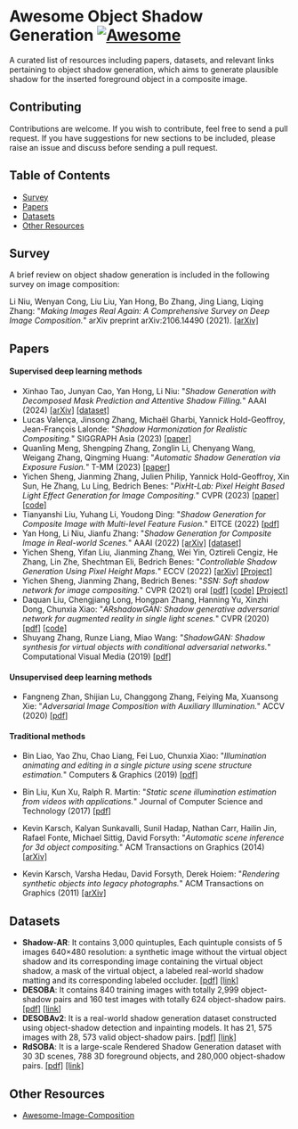 # Awesome Object Shadow Generation [![Awesome](https://cdn.rawgit.com/sindresorhus/awesome/d7305f38d29fed78fa85652e3a63e154dd8e8829/media/badge.svg)](https://github.com/sindresorhus/awesome)

A curated list of resources including papers, datasets, and relevant links pertaining to object shadow generation, which aims to generate plausible shadow for the inserted foreground object in a composite image.

## Contributing

Contributions are welcome.  If you wish to contribute, feel free to send a pull request. If you have suggestions for new sections to be included, please raise an issue and discuss before sending a pull request.

## Table of Contents
+ [Survey](#Survey)
+ [Papers](#Papers)
+ [Datasets](#Datasets)
+ [Other Resources](#Other-resources)

## Survey

A brief review on object shadow generation is included in the following survey on image composition:

Li Niu, Wenyan Cong, Liu Liu, Yan Hong, Bo Zhang, Jing Liang, Liqing Zhang: "*Making Images Real Again: A Comprehensive Survey on Deep Image Composition.*" arXiv preprint arXiv:2106.14490 (2021). [[arXiv]](https://arxiv.org/pdf/2106.14490.pdf)

## Papers

#### Supervised deep learning methods
+ Xinhao Tao, Junyan Cao, Yan Hong, Li Niu: "*Shadow Generation with Decomposed Mask Prediction and Attentive Shadow Filling.*" AAAI (2024) [[arXiv]](https://arxiv.org/pdf/2306.17358.pdf) [[dataset]](https://github.com/bcmi/Rendered-Shadow-Generation-Dataset-RdSOBA)
+ Lucas Valença, Jinsong Zhang, Michaël Gharbi, Yannick Hold-Geoffroy, Jean-François Lalonde: "*Shadow Harmonization for Realistic Compositing.*" SIGGRAPH Asia (2023) [[paper]](https://dl.acm.org/doi/pdf/10.1145/3610548.3618227)
+ Quanling Meng, Shengping Zhang, Zonglin Li, Chenyang Wang, Weigang Zhang, Qingming Huang: "*Automatic Shadow Generation via Exposure Fusion.*" T-MM (2023) [[paper]](https://ieeexplore.ieee.org/stamp/stamp.jsp?tp=&arnumber=10043015)
+ Yichen Sheng, Jianming Zhang, Julien Philip, Yannick Hold-Geoffroy, Xin Sun, He Zhang, Lu Ling, Bedrich Benes: "*PixHt-Lab: Pixel Height Based Light Effect Generation for Image Compositing.*" CVPR (2023) [[paper]](https://openaccess.thecvf.com/content/CVPR2023/papers/Sheng_PixHt-Lab_Pixel_Height_Based_Light_Effect_Generation_for_Image_Compositing_CVPR_2023_paper.pdf) [[code]](https://github.com/ShengCN/PixHtLab-Src)
+ Tianyanshi Liu, Yuhang Li, Youdong Ding: "*Shadow Generation for Composite Image with Multi-level Feature Fusion.*"  EITCE (2022) [[pdf]](https://dl.acm.org/doi/pdf/10.1145/3573428.3573675?casa_token=q3Ca0DSbzJEAAAAA:jxKz2vZb7PEtn4IMwmxdD3o9-iq74h3XHqkT7Y9gEgMcWK2j9XkjQkF2ho_5cW2B25MUlzZ8qwcGyQ)
+ Yan Hong, Li Niu, Jianfu Zhang: "*Shadow Generation for Composite Image in Real-world Scenes.*" AAAI (2022) [[arXiv]](https://arxiv.org/pdf/2104.10338v1.pdf) [[dataset]](https://github.com/bcmi/Object-Shadow-Generation-Dataset-DESOBA)
+ Yichen Sheng, Yifan Liu, Jianming Zhang, Wei Yin, Oztireli Cengiz, He Zhang, Lin Zhe, Shechtman Eli, Bedrich Benes: "*Controllable Shadow Generation Using Pixel Height Maps.*" ECCV (2022) [[arXiv]](https://arxiv.org/pdf/2207.05385.pdf) [[Project]](https://shengcn.github.io/SSG/)
+ Yichen Sheng, Jianming Zhang, Bedrich Benes: "*SSN: Soft shadow network for image compositing.*" CVPR (2021) oral [[pdf]](https://openaccess.thecvf.com/content/CVPR2021/papers/Sheng_SSN_Soft_Shadow_Network_for_Image_Compositing_CVPR_2021_paper.pdf)  [[code]](https://github.com/ShengCN/SSN_SoftShadowNet) [[Project]](https://shengcn.github.io/SSN/)
+ Daquan Liu, Chengjiang  Long, Hongpan Zhang, Hanning Yu, Xinzhi  Dong, Chunxia Xiao: "*ARshadowGAN: Shadow generative adversarial network for augmented reality in single light scenes.*" CVPR (2020) [[pdf]](https://openaccess.thecvf.com/content_CVPR_2020/papers/Liu_ARShadowGAN_Shadow_Generative_Adversarial_Network_for_Augmented_Reality_in_Single_CVPR_2020_paper.pdf) [[code]](https://github.com/ldq9526/ARShadowGAN)
+ Shuyang Zhang, Runze Liang, Miao Wang: "*ShadowGAN: Shadow synthesis for virtual objects with conditional adversarial networks.*" Computational Visual Media (2019) [[pdf]](https://link.springer.com/content/pdf/10.1007/s41095-019-0136-1.pdf)

#### Unsupervised deep learning methods

+ Fangneng Zhan, Shijian Lu, Changgong Zhang, Feiying Ma, Xuansong Xie: "*Adversarial Image Composition with Auxiliary Illumination.*" ACCV (2020) [[pdf]](https://openaccess.thecvf.com/content/ACCV2020/papers/Zhan_Adversarial_Image_Composition_with_Auxiliary_Illumination_ACCV_2020_paper.pdf)

#### Traditional methods

+ Bin Liao, Yao Zhu, Chao Liang, Fei Luo, Chunxia Xiao: "*Illumination animating and editing in a single picture using scene structure estimation.*" Computers & Graphics (2019) [[pdf]](https://www.sciencedirect.com/science/article/abs/pii/S0097849319300627)

+ Bin Liu, Kun Xu, Ralph R. Martin: "*Static scene illumination estimation from videos with applications.*" Journal of Computer Science and Technology (2017) [[pdf]](https://link.springer.com/content/pdf/10.1007/s11390-017-1734-y.pdf)

+ Kevin Karsch, Kalyan Sunkavalli, Sunil Hadap, Nathan Carr, Hailin Jin, Rafael Fonte, Michael Sittig, David Forsyth: "*Automatic scene inference for 3d object compositing.*" ACM Transactions on Graphics (2014) [[arXiv]](https://arxiv.org/pdf/1912.12297.pdf)

+ Kevin Karsch, Varsha Hedau, David Forsyth, Derek Hoiem: "*Rendering synthetic objects into legacy photographs.*" ACM Transactions on Graphics (2011) [[arXiv]](https://arxiv.org/pdf/1912.11565.pdf)


## Datasets

+ **Shadow-AR**:  It contains 3,000 quintuples,  Each quintuple consists of 5 images 640×480 resolution: a synthetic image without the virtual object shadow and its corresponding image containing the virtual object shadow, a mask of the virtual object, a labeled real-world shadow matting and its corresponding labeled occluder. [[pdf]](https://openaccess.thecvf.com/content_CVPR_2020/papers/Liu_ARShadowGAN_Shadow_Generative_Adversarial_Network_for_Augmented_Reality_in_Single_CVPR_2020_paper.pdf) [[link]](https://github.com/ldq9526/ARShadowGAN)
+ **DESOBA**: It contains 840 training images with totally 2,999 object-shadow pairs and 160 test images with totally 624 object-shadow pairs. [[pdf]](https://arxiv.org/pdf/2104.10338v1.pdf) [[link]](https://github.com/bcmi/Object-Shadow-Generation-Dataset-DESOBA)
+ **DESOBAv2**: It is a real-world shadow generation dataset constructed using object-shadow detection and inpainting models. It has 21, 575 images with 28, 573 valid object-shadow pairs. [[pdf]](https://arxiv.org/pdf/2308.09972.pdf) [[link]](https://github.com/bcmi/Object-Shadow-Generation-Dataset-DESOBAv2)
 + **RdSOBA**: It is a large-scale Rendered Shadow Generation dataset with 30 3D scenes, 788 3D foreground objects, and 280,000 object-shadow pairs. [[pdf]](https://arxiv.org/pdf/2306.17358.pdf) [[link]](https://github.com/bcmi/Rendered-Shadow-Generation-Dataset-RdSOBA)

## Other Resources

+ [Awesome-Image-Composition](https://github.com/bcmi/Awesome-Image-Composition)

